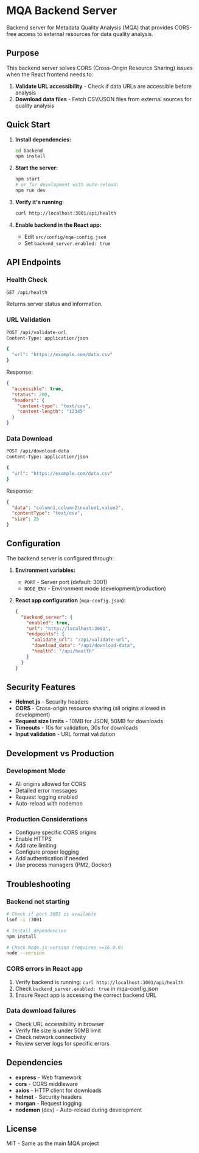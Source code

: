# MQA Backend Server

Backend server for Metadata Quality Analysis (MQA) that provides CORS-free access to external resources for data quality analysis.

## Purpose

This backend server solves CORS (Cross-Origin Resource Sharing) issues when the React frontend needs to:

1. **Validate URL accessibility** - Check if data URLs are accessible before analysis
2. **Download data files** - Fetch CSV/JSON files from external sources for quality analysis

## Quick Start

1. **Install dependencies:**
   ```bash
   cd backend
   npm install
   ```

2. **Start the server:**
   ```bash
   npm start
   # or for development with auto-reload:
   npm run dev
   ```

3. **Verify it's running:**
   ```bash
   curl http://localhost:3001/api/health
   ```

4. **Enable backend in the React app:**
   - Edit `src/config/mqa-config.json`
   - Set `backend_server.enabled: true`

## API Endpoints

### Health Check
```bash
GET /api/health
```
Returns server status and information.

### URL Validation
```bash
POST /api/validate-url
Content-Type: application/json

{
  "url": "https://example.com/data.csv"
}
```
Response:
```json
{
  "accessible": true,
  "status": 200,
  "headers": {
    "content-type": "text/csv",
    "content-length": "12345"
  }
}
```

### Data Download
```bash
POST /api/download-data
Content-Type: application/json

{
  "url": "https://example.com/data.csv"
}
```
Response:
```json
{
  "data": "column1,column2\nvalue1,value2",
  "contentType": "text/csv",
  "size": 25
}
```

## Configuration

The backend server is configured through:

1. **Environment variables:**
   - `PORT` - Server port (default: 3001)
   - `NODE_ENV` - Environment mode (development/production)

2. **React app configuration** (`mqa-config.json`):
   ```json
   {
     "backend_server": {
       "enabled": true,
       "url": "http://localhost:3001",
       "endpoints": {
         "validate_url": "/api/validate-url",
         "download_data": "/api/download-data",
         "health": "/api/health"
       }
     }
   }
   ```

## Security Features

- **Helmet.js** - Security headers
- **CORS** - Cross-origin resource sharing (all origins allowed in development)
- **Request size limits** - 10MB for JSON, 50MB for downloads
- **Timeouts** - 10s for validation, 30s for downloads
- **Input validation** - URL format validation

## Development vs Production

### Development Mode
- All origins allowed for CORS
- Detailed error messages
- Request logging enabled
- Auto-reload with nodemon

### Production Considerations
- Configure specific CORS origins
- Enable HTTPS
- Add rate limiting
- Configure proper logging
- Add authentication if needed
- Use process managers (PM2, Docker)

## Troubleshooting

### Backend not starting
```bash
# Check if port 3001 is available
lsof -i :3001

# Install dependencies
npm install

# Check Node.js version (requires >=16.0.0)
node --version
```

### CORS errors in React app
1. Verify backend is running: `curl http://localhost:3001/api/health`
2. Check `backend_server.enabled: true` in mqa-config.json
3. Ensure React app is accessing the correct backend URL

### Data download failures
- Check URL accessibility in browser
- Verify file size is under 50MB limit
- Check network connectivity
- Review server logs for specific errors

## Dependencies

- **express** - Web framework
- **cors** - CORS middleware
- **axios** - HTTP client for downloads
- **helmet** - Security headers
- **morgan** - Request logging
- **nodemon** (dev) - Auto-reload during development

## License

MIT - Same as the main MQA project
